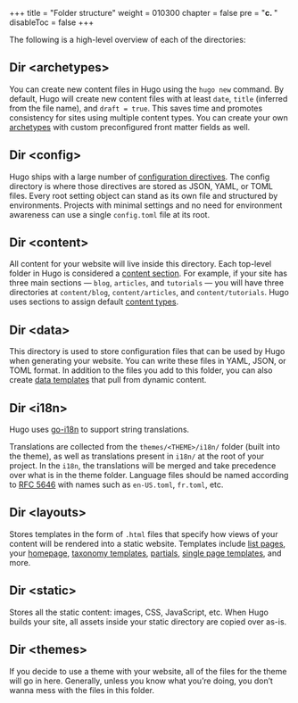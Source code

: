 +++
title = "Folder structure"
weight = 010300
chapter = false
pre = "<b>c. </b>"
disableToc = false
+++

The following is a high-level overview of each of the directories:

## Dir \<archetypes\>

You can create new content files in Hugo using the `hugo new` command. By default, Hugo will create new content files with at least `date`, `title` (inferred from the file name), and `draft = true`. This saves time and promotes consistency for sites using multiple content types. You can create your own [archetypes](https://gohugo.io/content-management/archetypes/) with custom preconfigured front matter fields as well.

## Dir \<config\>

Hugo ships with a large number of [configuration directives](https://gohugo.io/getting-started/configuration/#all-variables-yaml). The config directory is where those directives are stored as JSON, YAML, or TOML files. Every root setting object can stand as its own file and structured by environments. Projects with minimal settings and no need for environment awareness can use a single `config.toml` file at its root.

## Dir \<content\>

All content for your website will live inside this directory. Each top-level folder in Hugo is considered a [content section](https://gohugo.io/content-management/sections/). For example, if your site has three main sections — `blog`, `articles`, and `tutorials` — you will have three directories at `content/blog`, `content/articles`, and `content/tutorials`. Hugo uses sections to assign default [content types](https://gohugo.io/content-management/types/).

## Dir \<data\>

This directory is used to store configuration files that can be used by Hugo when generating your website. You can write these files in YAML, JSON, or TOML format. In addition to the files you add to this folder, you can also create [data templates](https://gohugo.io/templates/data-templates/) that pull from dynamic content.

## Dir \<i18n\>

Hugo uses [go-i18n](https://github.com/nicksnyder/go-i18n) to support string translations.

Translations are collected from the `themes/<THEME>/i18n/` folder (built into the theme), as well as translations present in `i18n/` at the root of your project. In the `i18n`, the translations will be merged and take precedence over what is in the theme folder. Language files should be named according to [RFC 5646](https://tools.ietf.org/html/rfc5646) with names such as `en-US.toml`, `fr.toml`, etc.

## Dir \<layouts\>

Stores templates in the form of `.html` files that specify how views of your content will be rendered into a static website. Templates include [list pages](https://gohugo.io/templates/list/), your [homepage](https://gohugo.io/templates/homepage/), [taxonomy templates](https://gohugo.io/templates/taxonomy-templates/), [partials](https://gohugo.io/templates/partials/), [single page templates](https://gohugo.io/templates/single-page-templates/), and more.

## Dir \<static\>

Stores all the static content: images, CSS, JavaScript, etc. When Hugo builds your site, all assets inside your static directory are copied over as-is.

## Dir \<themes\>

If you decide to use a theme with your website, all of the files for the theme will go in here. Generally, unless you know what you’re doing, you don’t wanna mess with the files in this folder.
